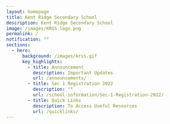 ```yaml
---
layout: homepage
title: Kent Ridge Secondary School
description: Kent Ridge Secondary School
image: /images/KRSS logo.png
permalink: /
notification: ""
sections:
  - hero:
      background: /images/krss.gif
      key_highlights:
        - title: Announcement
          description: Important Updates
          url: /announcements/
        - title: Sec 1 Registration 2022
          description: ""
          url: /school-information/Sec-1-Registration-2022/
        - title: Quick Links
          description: To Access Useful Resources
          url: /quicklinks/
---
```

